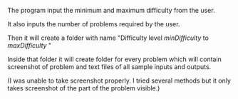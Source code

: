 The program input the minimum and maximum difficulty from the user.

It also inputs the number of problems required by the user.

Then it will create a folder with name "Difficulty level _minDifficulty_ to _maxDifficulty_ "

Inside that folder it will create folder for every problem which will contain screenshot of problem and text files of all sample inputs and outputs.

(I was unable to take screenshot properly. I tried several methods but it only takes screenshot of the part of the problem visible.)